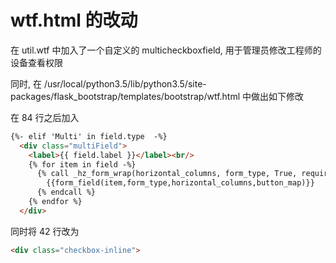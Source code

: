 # wtf.html 的改动

在 util.wtf 中加入了一个自定义的 multicheckboxfield, 用于管理员修改工程师的设备查看权限

同时, 在 /usr/local/python3.5/lib/python3.5/site-packages/flask_bootstrap/templates/bootstrap/wtf.html 中做出如下修改

在 84 行之后加入

```html
{%- elif 'Multi' in field.type  -%}
  <div class="multiField">
    <label>{{ field.label }}</label><br/>
    {% for item in field -%}
      {% call _hz_form_wrap(horizontal_columns, form_type, True, required=required) %}
        {{form_field(item,form_type,horizontal_columns,button_map)}}
      {% endcall %}
    {% endfor %}
  </div>
```

同时将 42 行改为

```html
<div class="checkbox-inline">
```